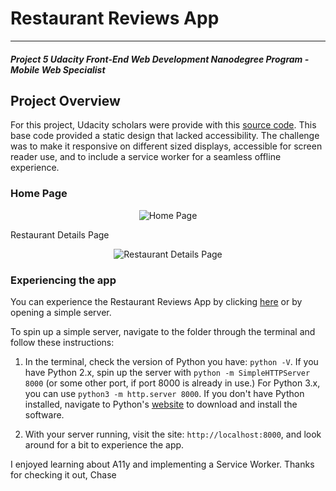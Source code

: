 # Restaurant Reviews App
---
#### _Project 5 Udacity Front-End Web Development Nanodegree Program - Mobile Web Specialist_

## Project Overview

For this project, Udacity scholars were provide with this [source code](https://github.com/udacity/mws-restaurant-stage-1). This base code provided a static design that lacked accessibility. The challenge was to make it responsive on different sized displays, accessible for screen reader use, and to include a service worker for a seamless offline experience.

### Home Page
<p align="center">
  <img src="https://farm1.staticflickr.com/940/42820244885_8086a80000.jpg" alt="Home Page" />
</p

### Restaurant Details Page
<p align="center">
  <img src="https://farm1.staticflickr.com/856/42820245405_b8e01e9d4c.jpg" alt="Restaurant Details Page" />
</p>

### Experiencing the app

You can experience the Restaurant Reviews App by clicking [here](https://chase-owens.github.io/mws-restaurant-stage-1/) or by opening a simple server.

To spin up a simple server, navigate to the folder through the terminal and follow these instructions:

1. In the terminal, check the version of Python you have: `python -V`. If you have Python 2.x, spin up the server with `python -m SimpleHTTPServer 8000` (or some other port, if port 8000 is already in use.) For Python 3.x, you can use `python3 -m http.server 8000`. If you don't have Python installed, navigate to Python's [website](https://www.python.org/) to download and install the software.

2. With your server running, visit the site: `http://localhost:8000`, and look around for a bit to experience the app.

I enjoyed learning about A11y and implementing a Service Worker.
Thanks for checking it out,
Chase
